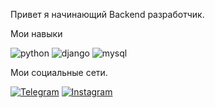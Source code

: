 Привет я начинающий Backend разработчик.

Мои навыки

![python](https://img.shields.io/badge/-python-090909?style=for-the-badge&logo=python&logoColor=47C5FB)
![django](https://img.shields.io/badge/-django-090909?style=for-the-badge&logo=django&logoColor=F88C00)
![mysql](https://img.shields.io/badge/-mysql-090909?style=for-the-badge&logo=mysql&logoColor=47C5FB)

Мои социальные сети.

[![Telegram](https://img.shields.io/badge/-Telegram-090909?style=for-the-badge&logo=telegram&logoColor=27A0D9)](@csgostr)
[![Instagram](https://img.shields.io/badge/-Instagram-090909?style=for-the-badge&logo=instagram&logoColor=B4068E)](https://www.instagram.com/str.662/)